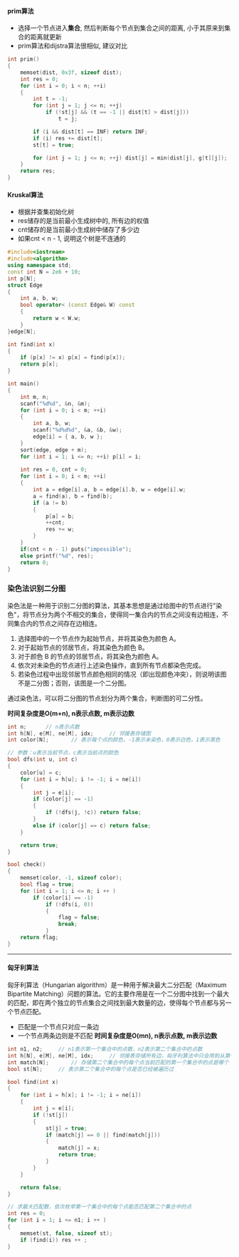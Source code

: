 #### prim算法
- 选择一个节点进入**集合**, 然后判断每个节点到集合之间的距离, 小于其原来到集合的距离就更新
- prim算法和dijstra算法很相似, 建议对比
```c++
int prim()
{
	memset(dist, 0x3f, sizeof dist);
	int res = 0;
	for (int i = 0; i < n; ++i)
	{
		int t = -1;
		for (int j = 1; j <= n; ++j)
			if (!st[j] && (t == -1 || dist[t] > dist[j]))
				t = j;

		if (i && dist[t] == INF) return INF;
		if (i) res += dist[t];
		st[t] = true;

		for (int j = 1; j <= n; ++j) dist[j] = min(dist[j], g[t][j]);
	}
	return res;
}
```
#### Kruskal算法
- 根据并查集初始化树
- res储存的是当前最小生成树中的, 所有边的权值
- cnt储存的是当前最小生成树中储存了多少边
- 如果cnt < n - 1, 说明这个树是不连通的

```c++
#include<iostream>
#include<algorithm>
using namespace std;
const int N = 2e6 + 10;
int p[N];
struct Edge
{
	int a, b, w;
	bool operator< (const Edge& W) const
	{
		return w < W.w;
	}
}edge[N];

int find(int x)
{
	if (p[x] != x) p[x] = find(p[x]);
	return p[x];
}

int main()
{
	int m, n;
	scanf("%d%d", &n, &m);
	for (int i = 0; i < m; ++i)
	{
		int a, b, w;
		scanf("%d%d%d", &a, &b, &w);
		edge[i] = { a, b, w };
	}
	sort(edge, edge + m);
	for (int i = 1; i <= n; ++i) p[i] = i;
	
	int res = 0, cnt = 0;
	for (int i = 0; i < m; ++i)
	{
		int a = edge[i].a, b = edge[i].b, w = edge[i].w;
		a = find(a), b = find(b);
		if (a != b)
		{
			p[a] = b;
			++cnt;
			res += w;
		}
	}
    if(cnt < n - 1) puts("impossible");
    else printf("%d", res);
	return 0;
}
```
### 染色法识别二分图
染色法是一种用于识别二分图的算法，其基本思想是通过给图中的节点进行"染色"，将节点分为两个不相交的集合，使得同一集合内的节点之间没有边相连，不同集合内的节点之间存在边相连。
1. 选择图中的一个节点作为起始节点，并将其染色为颜色 A。
2. 对于起始节点的邻居节点，将其染色为颜色 B。
3. 对于颜色 B 的节点的邻居节点，将其染色为颜色 A。
4. 依次对未染色的节点进行上述染色操作，直到所有节点都染色完成。
5. 若染色过程中出现邻居节点颜色相同的情况（即出现颜色冲突），则说明该图不是二分图；否则，该图是一个二分图。

通过染色法，可以将二分图的节点划分为两个集合，判断图的可二分性。

**时间复杂度是O(m+n), n表示点数, m表示边数**
```c++
int n;      // n表示点数
int h[N], e[M], ne[M], idx;     // 邻接表存储图
int color[N];       // 表示每个点的颜色，-1表示未染色，0表示白色，1表示黑色

// 参数：u表示当前节点，c表示当前点的颜色
bool dfs(int u, int c)
{
    color[u] = c;
    for (int i = h[u]; i != -1; i = ne[i])
    {
        int j = e[i];
        if (color[j] == -1)
        {
            if (!dfs(j, !c)) return false;
        }
        else if (color[j] == c) return false;
    }

    return true;
}

bool check()
{
    memset(color, -1, sizeof color);
    bool flag = true;
    for (int i = 1; i <= n; i ++ )
        if (color[i] == -1)
            if (!dfs(i, 0))
            {
                flag = false;
                break;
            }
    return flag;
}
```
---
#### 匈牙利算法
匈牙利算法（Hungarian algorithm）是一种用于解决最大二分匹配（Maximum Bipartite Matching）问题的算法。它的主要作用是在一个二分图中找到一个最大的匹配，即在两个独立的节点集合之间找到最大数量的边，使得每个节点都与另一个节点匹配。
- 匹配是一个节点只对应一条边
- 一个节点两条边则是不匹配
**时间复杂度是O(mn), n表示点数, m表示边数**
```c++
int n1, n2;     // n1表示第一个集合中的点数，n2表示第二个集合中的点数
int h[N], e[M], ne[M], idx;     // 邻接表存储所有边，匈牙利算法中只会用到从第一个集合指向第二个集合的边，所以这里只用存一个方向的边
int match[N];       // 存储第二个集合中的每个点当前匹配的第一个集合中的点是哪个
bool st[N];     // 表示第二个集合中的每个点是否已经被遍历过

bool find(int x)
{
    for (int i = h[x]; i != -1; i = ne[i])
    {
        int j = e[i];
        if (!st[j])
        {
            st[j] = true;
            if (match[j] == 0 || find(match[j]))
            {
                match[j] = x;
                return true;
            }
        }
    }

    return false;
}

// 求最大匹配数，依次枚举第一个集合中的每个点能否匹配第二个集合中的点
int res = 0;
for (int i = 1; i <= n1; i ++ )
{
    memset(st, false, sizeof st);
    if (find(i)) res ++ ;
}
```